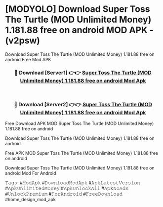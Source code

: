 # [MODYOLO] Download Super Toss The Turtle (MOD Unlimited Money) 1.181.88 free on android MOD APK - (v2psw)
Download Super Toss The Turtle (MOD Unlimited Money) 1.181.88 free on android Free Mod APK

<div align="center">
<h3>🔴 Download [Server1] 👉👉 <a href="https://apk-comot.site?title=Super_Toss_The_Turtle_(MOD_Unlimited_Money)_1.181.88_free_on_android">Super Toss The Turtle (MOD Unlimited Money) 1.181.88 free on android Mod Apk</a></h3><br>

<h3>🔴 Download [Server2] 👉👉 <a href="https://apk-comot.site?title=Super_Toss_The_Turtle_(MOD_Unlimited_Money)_1.181.88_free_on_android">Super Toss The Turtle (MOD Unlimited Money) 1.181.88 free on android Mod Apk</a></h3>
</div>


Free Download APK MOD Super Toss The Turtle (MOD Unlimited Money) 1.181.88 free on android

Download Super Toss The Turtle (MOD Unlimited Money) 1.181.88 free on android 

Free APK MOD Super Toss The Turtle (MOD Unlimited Money) 1.181.88 free on android 

Download Super Toss The Turtle (MOD Unlimited Money) 1.181.88 free on android Mod For Android

𝚃𝚊𝚐𝚜: #𝙼𝚘𝚍𝙰𝚙𝚔 #𝙳𝚘𝚠𝚗𝚕𝚘𝚊𝚍𝙼𝚘𝚍𝙰𝚙𝚔 #𝙰𝚙𝚔𝙻𝚊𝚝𝚎𝚜𝚝𝚅𝚎𝚛𝚜𝚒𝚘𝚗 #𝙰𝚙𝚔𝚄𝚗𝚕𝚒𝚖𝚒𝚝𝚎𝚍𝙼𝚘𝚗𝚎𝚢 #𝙰𝚙𝚔𝚄𝚗𝚕𝚘𝚌𝚔𝙰𝚕𝚕 #𝙰𝚙𝚔𝙽𝚘𝙰𝚍𝚜 #𝚄𝚗𝚕𝚘𝚌𝚔𝙿𝚛𝚎𝚖𝚒𝚞𝚖 #𝙵𝚘𝚛𝙰𝚗𝚍𝚛𝚘𝚒𝚍 #𝙵𝚛𝚎𝚎𝙳𝚘𝚠𝚗𝚕𝚘𝚊𝚍 #home_design_mod_apk